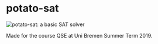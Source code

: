 # potato-sat 

![`potato-sat`: a basic SAT solver]

Made for the course QSE at Uni Bremen Summer Term 2019.











[`potato-sat`: a basic SAT solver]: 
  img/potato-sat_large.png

